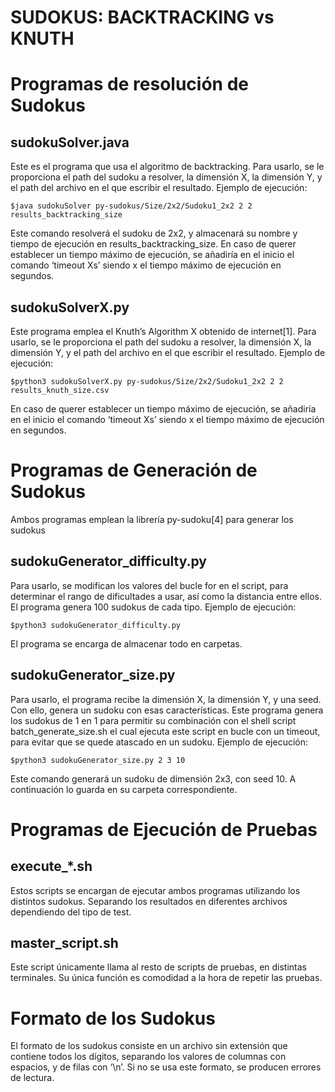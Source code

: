 # SUDOKUS: BACKTRACKING vs KNUTH

# Programas de resolución de Sudokus

## sudokuSolver.java

Este es el programa que usa el algoritmo de backtracking. Para usarlo, se le proporciona el path del sudoku a resolver, la dimensión X, la dimensión Y, y el path del archivo en el que escribir el resultado.
Ejemplo de ejecución:

```
$java sudokuSolver py-sudokus/Size/2x2/Sudoku1_2x2 2 2 results_backtracking_size
```

Este comando resolverá el sudoku de 2x2, y almacenará su nombre y tiempo de ejecución en results_backtracking_size.
En caso de querer establecer un tiempo máximo de ejecución, se añadiría en el inicio el comando ‘timeout Xs’ siendo x el tiempo máximo de ejecución en segundos.

## sudokuSolverX.py

Este programa emplea el Knuth’s Algorithm X obtenido de internet[1]. Para usarlo, se le proporciona el path del sudoku a resolver, la dimensión X, la dimensión Y, y el path del archivo en el que escribir el resultado.
Ejemplo de ejecución:

```
$python3 sudokuSolverX.py py-sudokus/Size/2x2/Sudoku1_2x2 2 2 results_knuth_size.csv
```

En caso de querer establecer un tiempo máximo de ejecución, se añadiría en el inicio el comando ‘timeout Xs’ siendo x el tiempo máximo de ejecución en segundos.

# Programas de Generación de Sudokus

Ambos programas emplean la librería py-sudoku[4] para generar los sudokus

## sudokuGenerator_difficulty.py

Para usarlo, se modifican los valores del bucle for en el script, para determinar el rango de dificultades a usar, así como la distancia entre ellos. El programa genera 100 sudokus de cada tipo.
Ejemplo de ejecución:

```
$python3 sudokuGenerator_difficulty.py
```

El programa se encarga de almacenar todo en carpetas.

## sudokuGenerator_size.py

Para usarlo, el programa recibe la dimensión X, la dimensión Y, y una seed. Con ello, genera un sudoku con esas características. Este programa genera los sudokus de 1 en 1 para permitir su combinación con el shell script batch_generate_size.sh el cual ejecuta este script en bucle con un timeout, para evitar que se quede atascado en un sudoku.
Ejemplo de ejecución:

```
$python3 sudokuGenerator_size.py 2 3 10
```

Este comando generará un sudoku de dimensión 2x3, con seed 10. A continuación lo guarda en su carpeta correspondiente.

# Programas de Ejecución de Pruebas

## execute\_\*.sh

Estos scripts se encargan de ejecutar ambos programas utilizando los distintos sudokus. Separando los resultados en diferentes archivos dependiendo del tipo de test.

## master_script.sh

Este script únicamente llama al resto de scripts de pruebas, en distintas terminales. Su única función es comodidad a la hora de repetir las pruebas.

# Formato de los Sudokus

El formato de los sudokus consiste en un archivo sin extensión que contiene todos los dígitos, separando los valores de columnas con espacios, y de filas con ‘\n’.
Si no se usa este formato, se producen errores de lectura.
